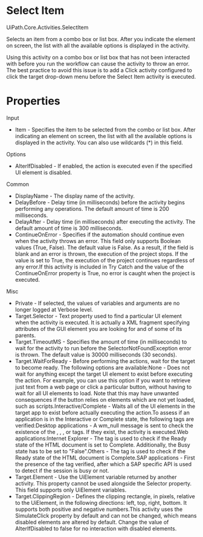 ﻿# Select Item

UiPath.Core.Activities.SelectItem

Selects an item from a combo box or list box. After you indicate the element on screen, the list with all the available options is displayed in the activity.

Using this activity on a combo box or list box that has not been interacted with before you run the workflow can cause the activity to throw an error. The best practice to avoid this issue is to add a Click activity configured to click the target drop-down menu before the Select Item activity is executed.

# Properties

Input

* Item - Specifies the item to be selected from the combo or list box. After indicating an element on screen, the list with all the available options is displayed in the activity. You can also use wildcards (*) in this field.

Options

* AlterIfDisabled - If enabled, the action is executed even if the specified UI element is disabled.

Common

* DisplayName - The display name of the activity.
* DelayBefore - Delay time (in milliseconds) before the activity begins performing any operations. The default amount of time is 200 milliseconds.
* DelayAfter - Delay time (in milliseconds) after executing the activity. The default amount of time is 300 milliseconds.
* ContinueOnError - Specifies if the automation should continue even when the activity throws an error. This field only supports Boolean values (True, False). The default value is False. As a result, if the field is blank and an error is thrown, the execution of the project stops. If the value is set to True, the execution of the project continues regardless of any error.If this activity is included in Try Catch and the value of the ContinueOnError property is True, no error is caught when the project is executed.

Misc

* Private - If selected, the values of variables and arguments are no longer logged at Verbose level.
* Target.Selector - Text property used to find a particular UI element when the activity is executed. It is actually a XML fragment specifying attributes of the GUI element you are looking for and of some of its parents.
* Target.TimeoutMS - Specifies the amount of time (in milliseconds) to wait for the activity to run before the SelectorNotFoundException error is thrown. The default value is 30000 milliseconds (30 seconds).
* Target.WaitForReady - Before performing the actions, wait for the target to become ready. The following options are available:None - Does not wait for anything except the target UI element to exist before executing the action. For example, you can use this option if you want to retrieve just text from a web page or click a particular button, without having to wait for all UI elements to load. Note that this may have unwanted consequences if the button relies on elements which are not yet loaded, such as scripts.Interactive/Complete - Waits all of the UI elements in the target app to exist before actually executing the action.To assess if an application is in the Interactive or Complete state, the following tags are verified:Desktop applications - A wm_null message is sent to check the existence of the <wnd>, <ctrl>, <java>, or <uia> tags. If they exist, the activity is executed.Web applications:Internet Explorer - The <webctrl> tag is used to check if the Ready state of the HTML document is set to Complete. Additionally, the Busy state has to be set to "False".Others - The <webctrl> tag is used to check if the Ready state of the HTML document is Complete.SAP applications - First the presence of the <wnd> tag verified, after which a SAP specific API is used to detect if the session is busy or not.
* Target.Element - Use the UiElement variable returned by another activity. This property cannot be used alongside the Selector property. This field supports only UiElement variables.
* Target.ClippingRegion - Defines the clipping rectangle, in pixels, relative to the UiElement, in the following directions: left, top, right, bottom. It supports both positive and negative numbers.This activity uses the SimulateClick property by default and can not be changed, which means disabled elements are altered by default. Change the value of AlterIfDisabled to false for no interaction with disabled elements.
